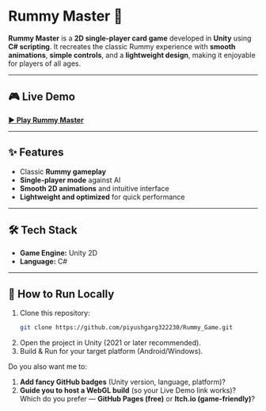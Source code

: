 # Rummy Master 🎴

**Rummy Master** is a **2D single-player card game** developed in **Unity** using **C# scripting**. It recreates the classic Rummy experience with **smooth animations**, **simple controls**, and a **lightweight design**, making it enjoyable for players of all ages.

---

## 🎮 Live Demo  
[**▶ Play Rummy Master**](https://rummy-master.netlify.app/)  


---

## ✨ Features  
- Classic **Rummy gameplay**  
- **Single-player mode** against AI  
- **Smooth 2D animations** and intuitive interface  
- **Lightweight and optimized** for quick performance  

---

## 🛠 Tech Stack  
- **Game Engine:** Unity 2D  
- **Language:** C#  

---

## 📂 How to Run Locally  
1. Clone this repository:  
   ```bash
   git clone https://github.com/piyushgarg322230/Rummy_Game.git
2. Open the project in Unity (2021 or later recommended).
3. Build & Run for your target platform (Android/Windows).

Do you also want me to:  
1. **Add fancy GitHub badges** (Unity version, language, platform)?  
2. **Guide you to host a WebGL build** (so your Live Demo link works)?  
Which do you prefer — **GitHub Pages (free)** or **Itch.io (game-friendly)**?
